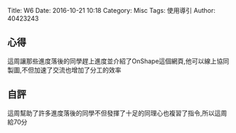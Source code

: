 Title: W6
Date: 2016-10-21 10:18
Category: Misc
Tags: 使用導引
Author: 40423243


<section>
<h1>心得</h1>
這周讓那些進度落後的同學趕上進度並介紹了OnShape這個網頁,他可以線上協同製圖,不但加速了交流也增加了分工的效率
</section>
<section>
    <h1>自評</h1>
    <p>這周幫助了許多進度落後的同學不但發揮了十足的同理心也複習了指令,所以這周給70分</p>
</section>